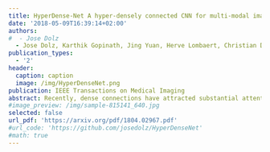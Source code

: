 ```yaml
---
title: HyperDense-Net A hyper-densely connected CNN for multi-modal image segmentation 
date: '2018-05-09T16:39:14+02:00'
authors:
#  - Jose Dolz
  - Jose Dolz, Karthik Gopinath, Jing Yuan, Herve Lombaert, Christian Desrosiers, Ismail Ben Ayed
publication_types:
  - '2'
header:
  caption: caption
  image: /img/HyperDenseNet.png
publication: IEEE Transactions on Medical Imaging
abstract: Recently, dense connections have attracted substantial attention in computer vision because they facilitate gradient flow and implicit deep supervision during training. Particularly, DenseNet, which connects each layer to every other layer in a feed-forward fashion, has shown impressive performances in natural image classification tasks. We propose HyperDenseNet, a 3D fully convolutional neural network that extends the definition of dense connectivity to multi-modal segmentation problems. Each imaging modality has a path, and dense connections occur not only between the pairs of layers within the same path, but also between those across different paths. This contrasts with the existing multi-modal CNN approaches, in which modeling several modalities relies entirely on a single joint layer (or level of abstraction) for fusion, typically either at the input or at the output of the network. Therefore, the proposed network has total freedom to learn more complex combinations between the modalities, within and in-between all the levels of abstraction, which increases significantly the learning representation. We report extensive evaluations over two different and highly competitive multi-modal brain tissue segmentation challenges, iSEG 2017 and MRBrainS 2013, with the former focusing on 6-month infant data and the latter on adult images. HyperDenseNet yielded significant improvements over many state-of-the-art segmentation networks, ranking at the top on both benchmarks. We further provide a comprehensive experimental analysis of features re-use, which confirms the importance of hyper-dense connections in multi-modal representation learning. Our code is publicly available.
#image_preview: /img/sample-815141_640.jpg
selected: false
url_pdf: 'https://arxiv.org/pdf/1804.02967.pdf'
#url_code: 'https://github.com/josedolz/HyperDenseNet'
#math: true
---
```


